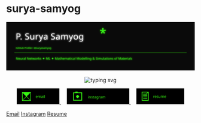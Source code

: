 # surya-samyog
<!-- Cyberpunk / Neon Green GitHub Profile README -->

<p align="center">
  <img src="./neon_header.svg" alt="Neon header" />
</p>

<p align="center">
  <img src="https://readme-typing-svg.demolab.com?font=Fira+Code&pause=1200&center=true&vCenter=true&width=720&lines=Building+ML+%E2%80%A2+Simulations+%E2%80%A2+Materials;Always+in+Cyberpunk+Green+%E2%9A%A1;Open+to+collab+%2F+research+ideas" alt="typing svg">
</p>

<p align="center">
  <a href="mailto:youremail@example.com">
    <img src="./email_pixel.svg" alt="Email" height="42">
  </a>
  &nbsp;&nbsp;&nbsp;
  <a href="https://instagram.com/yourhandle" target="_blank">
    <img src="./instagram_pixel.svg" alt="Instagram" height="42">
  </a>
  &nbsp;&nbsp;&nbsp;
  <a href="https://github.com/YOUR_USERNAME/YOUR_USERNAME/raw/main/resume.pdf" target="_blank">
    <img src="./resume_pixel.svg" alt="Resume" height="42">
  </a>
</p>

  <a href="mailto:psuryasamyog@gmail.com" data-text="Email">Email</a>
  <a href="https://instagram.com/suryasamyog" target="_blank" data-text="Instagram">Instagram</a>
  <a href="resume.pdf" target="_blank" data-text="Resume">Resume</a>
</body>
</html>
